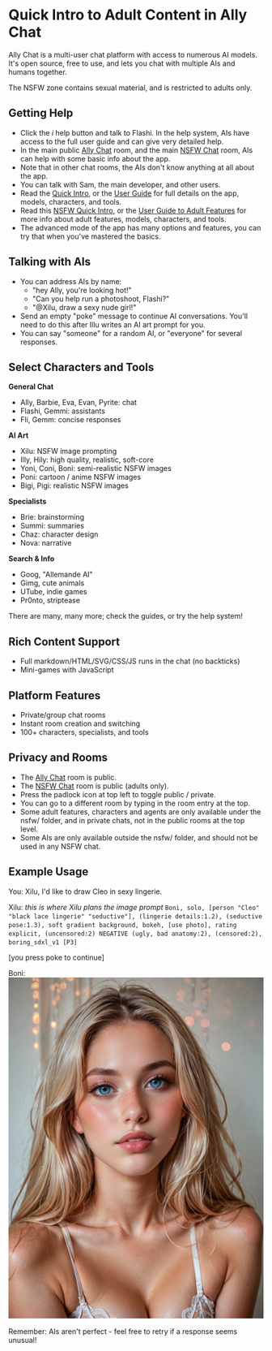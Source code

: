 # Quick Intro to Adult Content in Ally Chat

Ally Chat is a multi-user chat platform with access to numerous AI models. It's open source, free to use, and lets you chat with multiple AIs and humans together.

The NSFW zone contains sexual material, and is restricted to adults only.

## Getting Help

- Click the *i* help button and talk to Flashi. In the help system, AIs have access to the full user guide and can give very detailed help.
- In the main public [Ally Chat](/Ally+Chat) room, and the main [NSFW Chat](/nsfw/nsfw) room, AIs can help with some basic info about the app.
- Note that in other chat rooms, the AIs don't know anything at all about the app.
- You can talk with Sam, the main developer, and other users.
- Read the [Quick Intro](/intro), or the [User Guide](/guide) for full details on the app, models, characters, and tools.
- Read this [NSFW Quick Intro](/nsfw/intro), or the [User Guide to Adult Features](/nsfw/guide) for more info about adult features, models, characters, and tools.
- The advanced mode of the app has many options and features, you can try that when you've mastered the basics.

## Talking with AIs

- You can address AIs by name:
  - "hey Ally, you're looking hot!"
  - "Can you help run a photoshoot, Flashi?"
  - "@Xilu, draw a sexy nude girl!"
- Send an empty "poke" message to continue AI conversations. You'll need to do this after Illu writes an AI art prompt for you.
- You can say "someone" for a random AI, or "everyone" for several responses.

## Select Characters and Tools

**General Chat**
- Ally, Barbie, Eva, Evan, Pyrite: chat
- Flashi, Gemmi: assistants
- Fli, Gemm: concise responses

**AI Art**
- Xilu: NSFW image prompting
- Illy, Hily: high quality, realistic, soft-core
- Yoni, Coni, Boni: semi-realistic NSFW images
- Poni: cartoon / anime NSFW images
- Bigi, Pigi: realistic NSFW images

**Specialists**
- Brie: brainstorming
- Summi: summaries
- Chaz: character design
- Nova: narrative

**Search & Info**
- Goog, "Allemande AI"
- Gimg, cute animals
- UTube, indie games
- Pr0nto, striptease

There are many, many more; check the guides, or try the help system!

## Rich Content Support

- Full markdown/HTML/SVG/CSS/JS runs in the chat (no backticks)
- Mini-games with JavaScript

## Platform Features

- Private/group chat rooms
- Instant room creation and switching
- 100+ characters, specialists, and tools

## Privacy and Rooms

- The [Ally Chat](/Ally+Chat) room is public.
- The [NSFW Chat](/nsfw/nsfw) room is public (adults only).
- Press the padlock icon at top left to toggle public / private.
- You can go to a different room by typing in the room entry at the top.
- Some adult features, characters and agents are only available under the nsfw/ folder, and in private chats, not in the public rooms at the top level.
- Some AIs are only available outside the nsfw/ folder, and should not be used in any NSFW chat.

## Example Usage

You:	Xilu, I'd like to draw Cleo in sexy lingerie.

Xilu:	<think>
	*this is where Xilu plans the image prompt*
	</think>
	```
	Boni, solo, [person "Cleo" "black lace lingerie" "seductive"], (lingerie details:1.2), (seductive pose:1.3), soft gradient background, bokeh, [use photo], rating explicit, (uncensored:2) NEGATIVE (ugly, bad anatomy:2), (censored:2), boring_sdxl_v1 [P3]
	```

[you press poke to continue]

Boni:	![#1628847956 (score_9, score_8_up, score_7_up, score_6_up, score_5_up, score_4_up:1.0), solo, Cleo, (adult 20 years old:1.6), 1girl, blue eyes, skinny, Swiss, straight hair, long hair, parted hair, light blonde hair, seductive, black lace lingerie,, (lingerie details:1.2), (seductive pose:1.3), soft gradient background, bokeh, raw, realistic, photo \(medium\), rating explicit, (uncensored:2) NEGATIVE score_6, score_5, score_4, (ugly, bad anatomy:2), (censored:2), boring_sdxl_v1 (anime, cartoon, 3d:2)](solo-person-Cleo-black-lace-lingerie-seductive-lingerie-details-1-2-se.jpg)

Remember: AIs aren't perfect - feel free to retry if a response seems unusual!

